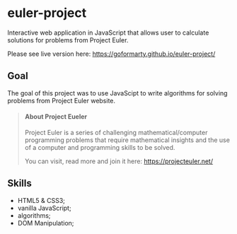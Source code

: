 # euler-project
Interactive web application in JavaScript that allows user to calculate solutions for problems from Project Euler.

Please see live version here: https://goformarty.github.io/euler-project/

## Goal

The goal of this project was to use JavaScipt to write algorithms for solving problems from Project Euler website.

> #### About Project Eueler
>
> Project Euler is a series of challenging mathematical/computer programming problems that require mathematical insights and the use of a computer and programming skills to be solved.
> 
> You can visit, read more and join it here: https://projecteuler.net/


## Skills

- HTML5 & CSS3;
- vanilla JavaScript;
- algorithms;
- DOM Manipulation;
